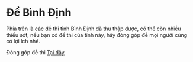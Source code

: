 # Đề Bình Định

Phía trên là các đề thi tỉnh Bình Định đã thu thập được, có thể còn nhiều thiếu sót, nếu bạn có đề thi của tỉnh này, hãy đóng góp để mọi người cùng có lợi ích nhé.

Đóng góp đề thi [Tại đây](https://forms.gle/AeP6nuRsy4whT1rF7)